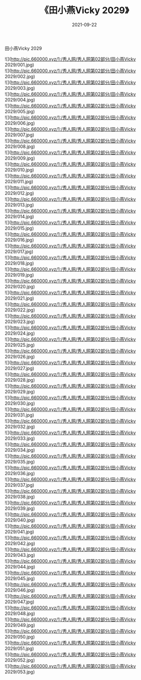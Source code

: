 ﻿---
layout: post
title:  《田小燕Vicky 2029》
date:   2021-09-22
img: http://pic.660000.xyz/1:/秀人网/秀人网第02部分/田小燕Vicky 2029/000.jpg
categories: [美女, 清纯, 唯美]
---

田小燕Vicky 2029

  ![](http://pic.660000.xyz/1:/秀人网/秀人网第02部分/田小燕Vicky 2029/001.jpg) <br> ![](http://pic.660000.xyz/1:/秀人网/秀人网第02部分/田小燕Vicky 2029/002.jpg) <br> ![](http://pic.660000.xyz/1:/秀人网/秀人网第02部分/田小燕Vicky 2029/003.jpg) <br> ![](http://pic.660000.xyz/1:/秀人网/秀人网第02部分/田小燕Vicky 2029/004.jpg) <br> ![](http://pic.660000.xyz/1:/秀人网/秀人网第02部分/田小燕Vicky 2029/005.jpg) <br> ![](http://pic.660000.xyz/1:/秀人网/秀人网第02部分/田小燕Vicky 2029/006.jpg) <br> ![](http://pic.660000.xyz/1:/秀人网/秀人网第02部分/田小燕Vicky 2029/007.jpg) <br> ![](http://pic.660000.xyz/1:/秀人网/秀人网第02部分/田小燕Vicky 2029/008.jpg) <br> ![](http://pic.660000.xyz/1:/秀人网/秀人网第02部分/田小燕Vicky 2029/009.jpg) <br> ![](http://pic.660000.xyz/1:/秀人网/秀人网第02部分/田小燕Vicky 2029/010.jpg) <br> ![](http://pic.660000.xyz/1:/秀人网/秀人网第02部分/田小燕Vicky 2029/011.jpg) <br> ![](http://pic.660000.xyz/1:/秀人网/秀人网第02部分/田小燕Vicky 2029/012.jpg) <br> ![](http://pic.660000.xyz/1:/秀人网/秀人网第02部分/田小燕Vicky 2029/013.jpg) <br> ![](http://pic.660000.xyz/1:/秀人网/秀人网第02部分/田小燕Vicky 2029/014.jpg) <br> ![](http://pic.660000.xyz/1:/秀人网/秀人网第02部分/田小燕Vicky 2029/015.jpg) <br> ![](http://pic.660000.xyz/1:/秀人网/秀人网第02部分/田小燕Vicky 2029/016.jpg) <br> ![](http://pic.660000.xyz/1:/秀人网/秀人网第02部分/田小燕Vicky 2029/017.jpg) <br> ![](http://pic.660000.xyz/1:/秀人网/秀人网第02部分/田小燕Vicky 2029/018.jpg) <br> ![](http://pic.660000.xyz/1:/秀人网/秀人网第02部分/田小燕Vicky 2029/019.jpg) <br> ![](http://pic.660000.xyz/1:/秀人网/秀人网第02部分/田小燕Vicky 2029/020.jpg) <br> ![](http://pic.660000.xyz/1:/秀人网/秀人网第02部分/田小燕Vicky 2029/021.jpg) <br> ![](http://pic.660000.xyz/1:/秀人网/秀人网第02部分/田小燕Vicky 2029/022.jpg) <br> ![](http://pic.660000.xyz/1:/秀人网/秀人网第02部分/田小燕Vicky 2029/023.jpg) <br> ![](http://pic.660000.xyz/1:/秀人网/秀人网第02部分/田小燕Vicky 2029/024.jpg) <br> ![](http://pic.660000.xyz/1:/秀人网/秀人网第02部分/田小燕Vicky 2029/025.jpg) <br> ![](http://pic.660000.xyz/1:/秀人网/秀人网第02部分/田小燕Vicky 2029/026.jpg) <br> ![](http://pic.660000.xyz/1:/秀人网/秀人网第02部分/田小燕Vicky 2029/027.jpg) <br> ![](http://pic.660000.xyz/1:/秀人网/秀人网第02部分/田小燕Vicky 2029/028.jpg) <br> ![](http://pic.660000.xyz/1:/秀人网/秀人网第02部分/田小燕Vicky 2029/029.jpg) <br> ![](http://pic.660000.xyz/1:/秀人网/秀人网第02部分/田小燕Vicky 2029/030.jpg) <br> ![](http://pic.660000.xyz/1:/秀人网/秀人网第02部分/田小燕Vicky 2029/031.jpg) <br> ![](http://pic.660000.xyz/1:/秀人网/秀人网第02部分/田小燕Vicky 2029/032.jpg) <br> ![](http://pic.660000.xyz/1:/秀人网/秀人网第02部分/田小燕Vicky 2029/033.jpg) <br> ![](http://pic.660000.xyz/1:/秀人网/秀人网第02部分/田小燕Vicky 2029/034.jpg) <br> ![](http://pic.660000.xyz/1:/秀人网/秀人网第02部分/田小燕Vicky 2029/035.jpg) <br> ![](http://pic.660000.xyz/1:/秀人网/秀人网第02部分/田小燕Vicky 2029/036.jpg) <br> ![](http://pic.660000.xyz/1:/秀人网/秀人网第02部分/田小燕Vicky 2029/037.jpg) <br> ![](http://pic.660000.xyz/1:/秀人网/秀人网第02部分/田小燕Vicky 2029/038.jpg) <br> ![](http://pic.660000.xyz/1:/秀人网/秀人网第02部分/田小燕Vicky 2029/039.jpg) <br> ![](http://pic.660000.xyz/1:/秀人网/秀人网第02部分/田小燕Vicky 2029/040.jpg) <br> ![](http://pic.660000.xyz/1:/秀人网/秀人网第02部分/田小燕Vicky 2029/041.jpg) <br> ![](http://pic.660000.xyz/1:/秀人网/秀人网第02部分/田小燕Vicky 2029/042.jpg) <br> ![](http://pic.660000.xyz/1:/秀人网/秀人网第02部分/田小燕Vicky 2029/043.jpg) <br> ![](http://pic.660000.xyz/1:/秀人网/秀人网第02部分/田小燕Vicky 2029/044.jpg) <br> ![](http://pic.660000.xyz/1:/秀人网/秀人网第02部分/田小燕Vicky 2029/045.jpg) <br> ![](http://pic.660000.xyz/1:/秀人网/秀人网第02部分/田小燕Vicky 2029/046.jpg) <br> ![](http://pic.660000.xyz/1:/秀人网/秀人网第02部分/田小燕Vicky 2029/047.jpg) <br> ![](http://pic.660000.xyz/1:/秀人网/秀人网第02部分/田小燕Vicky 2029/048.jpg) <br> ![](http://pic.660000.xyz/1:/秀人网/秀人网第02部分/田小燕Vicky 2029/049.jpg) <br> ![](http://pic.660000.xyz/1:/秀人网/秀人网第02部分/田小燕Vicky 2029/050.jpg) <br> ![](http://pic.660000.xyz/1:/秀人网/秀人网第02部分/田小燕Vicky 2029/051.jpg) <br> ![](http://pic.660000.xyz/1:/秀人网/秀人网第02部分/田小燕Vicky 2029/052.jpg) <br> ![](http://pic.660000.xyz/1:/秀人网/秀人网第02部分/田小燕Vicky 2029/053.jpg) <br>